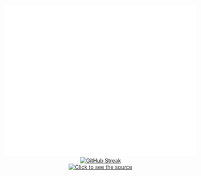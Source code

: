 <div align="center">
	<a href="https://github.com/adeshpande03/adeshpande03/blame/main/header.svg">
		<img src="header.svg" width="800" height="400" alt="Click to see the source">
	</a>
</div>

<div align="center">
	<a 
	href="https://github.com/adeshpande03/github-readme-streak-stats">
	<img src="https://github-readme-streak-stats-kappa-three.vercel.app?user=adeshpande03&theme=sea-dark&border_radius=10&card_width=800" 
		 alt="GitHub Streak" 
		 />
	</a>
</div>

<!-- <div align="center">
	<a href="https://github.com/adeshpande03/LeetCode-Points-Graph">
		<img src="points_graph.png" width="800" height="250" alt="LeetCode points graph for @impgriffin (me!)">
	</a>
</div> -->

<div align="center">
	<a href="https://github.com/adeshpande03/adeshpande03/blame/main/header.svg">
		<img src="test.svg" width="800" height="250" alt="Click to see the source">
	</a>
</div>

